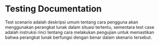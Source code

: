 # Testing Documentation
Test scenario adalah deskripsi umum tentang cara pengguna akan menggunakan perangkat lunak dalam situasi tertentu, sementara test case adalah instruksi rinci tentang cara melakukan pengujian untuk memastikan bahwa perangkat lunak berfungsi dengan benar dalam skenario tersebut.